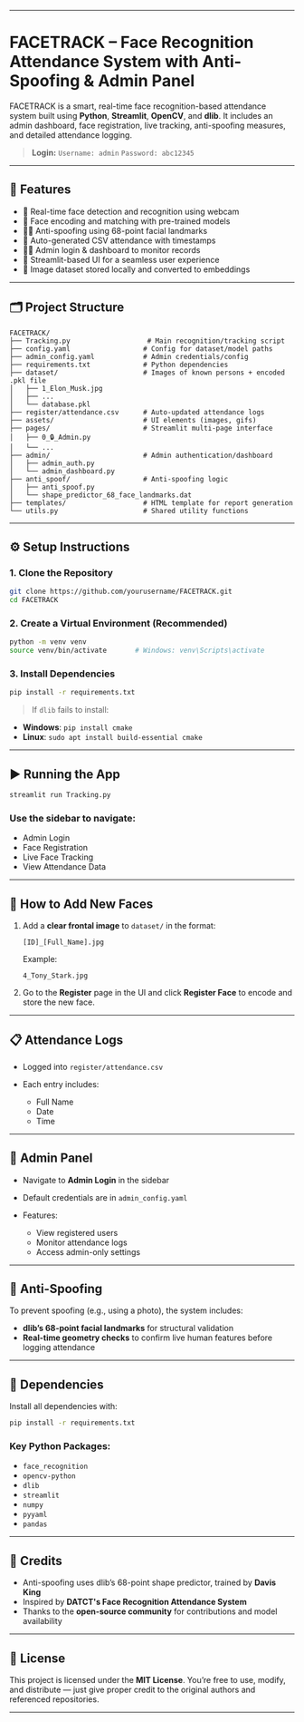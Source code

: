
---

# FACETRACK – Face Recognition Attendance System with Anti-Spoofing & Admin Panel

FACETRACK is a smart, real-time face recognition-based attendance system built using **Python**, **Streamlit**, **OpenCV**, and **dlib**. It includes an admin dashboard, face registration, live tracking, anti-spoofing measures, and detailed attendance logging.

> **Login:**
> `Username: admin`
> `Password: abc12345`

---

## 🚀 Features

* 🎥 Real-time face detection and recognition using webcam
* 🧠 Face encoding and matching with pre-trained models
* 🙅‍♀️ Anti-spoofing using 68-point facial landmarks
* 🧾 Auto-generated CSV attendance with timestamps
* 🧑‍💼 Admin login & dashboard to monitor records
* 📄 Streamlit-based UI for a seamless user experience
* 📸 Image dataset stored locally and converted to embeddings

---

## 🗂️ Project Structure

```
FACETRACK/
├── Tracking.py                   # Main recognition/tracking script
├── config.yaml                  # Config for dataset/model paths
├── admin_config.yaml            # Admin credentials/config
├── requirements.txt             # Python dependencies
├── dataset/                     # Images of known persons + encoded .pkl file
│   ├── 1_Elon_Musk.jpg
│   ├── ...
│   └── database.pkl
├── register/attendance.csv      # Auto-updated attendance logs
├── assets/                      # UI elements (images, gifs)
├── pages/                       # Streamlit multi-page interface
│   ├── 0_🔒_Admin.py
│   └── ...
├── admin/                       # Admin authentication/dashboard
│   ├── admin_auth.py
│   └── admin_dashboard.py
├── anti_spoof/                  # Anti-spoofing logic
│   ├── anti_spoof.py
│   └── shape_predictor_68_face_landmarks.dat
├── templates/                   # HTML template for report generation
└── utils.py                     # Shared utility functions
```

---

## ⚙️ Setup Instructions

### 1. Clone the Repository

```bash
git clone https://github.com/yourusername/FACETRACK.git
cd FACETRACK
```

### 2. Create a Virtual Environment (Recommended)

```bash
python -m venv venv
source venv/bin/activate       # Windows: venv\Scripts\activate
```

### 3. Install Dependencies

```bash
pip install -r requirements.txt
```

> If `dlib` fails to install:

* **Windows**: `pip install cmake`
* **Linux**: `sudo apt install build-essential cmake`

---

## ▶️ Running the App

```bash
streamlit run Tracking.py
```

### Use the sidebar to navigate:

* Admin Login
* Face Registration
* Live Face Tracking
* View Attendance Data

---

## 👤 How to Add New Faces

1. Add a **clear frontal image** to `dataset/` in the format:

   ```
   [ID]_[Full_Name].jpg
   ```

   Example:

   ```
   4_Tony_Stark.jpg
   ```

2. Go to the **Register** page in the UI and click **Register Face** to encode and store the new face.

---

## 📋 Attendance Logs

* Logged into `register/attendance.csv`
* Each entry includes:

  * Full Name
  * Date
  * Time

---

## 🔐 Admin Panel

* Navigate to **Admin Login** in the sidebar
* Default credentials are in `admin_config.yaml`
* Features:

  * View registered users
  * Monitor attendance logs
  * Access admin-only settings

---

## 🧠 Anti-Spoofing

To prevent spoofing (e.g., using a photo), the system includes:

* **dlib’s 68-point facial landmarks** for structural validation
* **Real-time geometry checks** to confirm live human features before logging attendance

---

## 📄 Dependencies

Install all dependencies with:

```bash
pip install -r requirements.txt
```

### Key Python Packages:

* `face_recognition`
* `opencv-python`
* `dlib`
* `streamlit`
* `numpy`
* `pyyaml`
* `pandas`

---

## 🙏 Credits

* Anti-spoofing uses dlib’s 68-point shape predictor, trained by **Davis King**
* Inspired by **DATCT's Face Recognition Attendance System**
* Thanks to the **open-source community** for contributions and model availability

---

## 📜 License

This project is licensed under the **MIT License**.
You’re free to use, modify, and distribute — just give proper credit to the original authors and referenced repositories.

---

